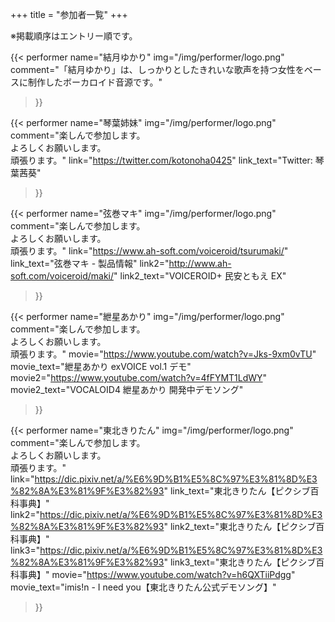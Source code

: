 +++
title = "参加者一覧"
+++

<div>
※掲載順序はエントリー順です。
<div>

{{< performer
  name="結月ゆかり"
  img="/img/performer/logo.png"
  comment="「結月ゆかり」は、しっかりとしたきれいな歌声を持つ女性をベースに制作したボーカロイド音源です。"
>}}

{{< performer
  name="琴葉姉妹"
  img="/img/performer/logo.png"
  comment="楽しんで参加します。<br>よろしくお願いします。<br>頑張ります。"
  link="https://twitter.com/kotonoha0425"
  link_text="Twitter: 琴葉茜葵"
>}}

{{< performer
  name="弦巻マキ"
  img="/img/performer/logo.png"
  comment="楽しんで参加します。<br>よろしくお願いします。<br>頑張ります。"
  link="https://www.ah-soft.com/voiceroid/tsurumaki/"
  link_text="弦巻マキ - 製品情報"
  link2="http://www.ah-soft.com/voiceroid/maki/"
  link2_text="VOICEROID+ 民安ともえ EX"
>}}

{{< performer
  name="紲星あかり"
  img="/img/performer/logo.png"
  comment="楽しんで参加します。<br>よろしくお願いします。<br>頑張ります。"
  movie="https://www.youtube.com/watch?v=Jks-9xm0vTU"
  movie_text="紲星あかり exVOICE vol.1 デモ"
  movie2="https://www.youtube.com/watch?v=4fFYMT1LdWY"
  movie2_text="VOCALOID4 紲星あかり 開発中デモソング"
>}}

{{< performer
  name="東北きりたん"
  img="/img/performer/logo.png"
  comment="楽しんで参加します。<br>よろしくお願いします。<br>頑張ります。"
  link="https://dic.pixiv.net/a/%E6%9D%B1%E5%8C%97%E3%81%8D%E3%82%8A%E3%81%9F%E3%82%93"
  link_text="東北きりたん【ピクシブ百科事典】"
  link2="https://dic.pixiv.net/a/%E6%9D%B1%E5%8C%97%E3%81%8D%E3%82%8A%E3%81%9F%E3%82%93"
  link2_text="東北きりたん【ピクシブ百科事典】"
  link3="https://dic.pixiv.net/a/%E6%9D%B1%E5%8C%97%E3%81%8D%E3%82%8A%E3%81%9F%E3%82%93"
  link3_text="東北きりたん【ピクシブ百科事典】"
  movie="https://www.youtube.com/watch?v=h6QXTiiPdgg"
  movie_text="imis!n - I need you【東北きりたん公式デモソング】"
>}}






